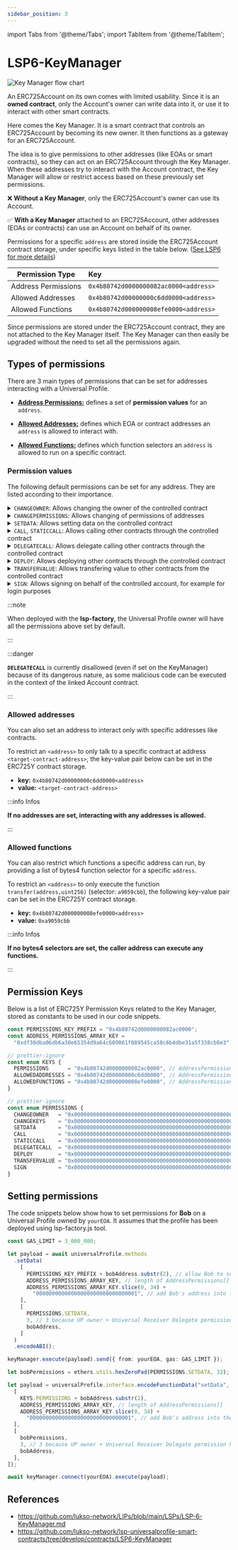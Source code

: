 ```yaml
---
sidebar_position: 3
---
```


import Tabs from '@theme/Tabs';
import TabItem from '@theme/TabItem';

# LSP6-KeyManager

![Key Manager flow chart](https://user-images.githubusercontent.com/31145285/129574099-9eba52d4-4f82-4f11-8ac5-8bfa18ce97d6.jpeg)

An ERC725Account on its own comes with limited usability. Since it is an **owned contract**, only the Account's owner can write data into it, or use it to interact with other smart contracts.

Here comes the Key Manager. It is a smart contract that controls an ERC725Account by becoming its new owner. It then functions as a gateway for an ERC725Account.

The idea is to give permissions to other addresses (like EOAs or smart contracts), so they can act on an ERC725Account through the Key Manager. When these addresses try to interact with the Account contract, the Key Manager will allow or restrict access based on these previously set permissions.

:x: **Without a Key Manager**, only the ERC725Account's owner can use its Account.

:white_check_mark: **With a Key Manager** attached to an ERC725Account, other addresses (EOAs or contracts) can use an Account on behalf of its owner.

Permissions for a specific `address` are stored inside the ERC725Account contract storage, under specific keys listed in the table below. ([See LSP6 for more details](https://github.com/lukso-network/LIPs/blob/main/LSPs/LSP-6-KeyManager.md#addresspermissionspermissionsaddress))

| Permission Type     | Key                                   |
| ------------------- | :------------------------------------ |
| Address Permissions | `0x4b80742d0000000082ac0000<address>` |
| Allowed Addresses   | `0x4b80742d00000000c6dd0000<address>` |
| Allowed Functions   | `0x4b80742d000000008efe0000<address>` |

Since permissions are stored under the ERC725Account contract, they are not attached to the Key Manager itself. The Key Manager can then easily be upgraded without the need to set all the permissions again.

## Types of permissions

There are 3 main types of permissions that can be set for addresses interacting with a Universal Profile.

- [**Address Permissions:**](https://github.com/lukso-network/LIPs/blob/main/LSPs/LSP-6-KeyManager.md#addresspermissionspermissionsaddress) defines a set of **permission values** for an `address`.

- [**Allowed Addresses:**](https://github.com/lukso-network/LIPs/blob/main/LSPs/LSP-6-KeyManager.md#addresspermissionsallowedaddressesaddress) defines which EOA or contract addresses an `address` is allowed to interact with.

- [**Allowed Functions:**](https://github.com/lukso-network/LIPs/blob/main/LSPs/LSP-6-KeyManager.md#addresspermissionsallowedfunctionsaddress) defines which function selectors an `address` is allowed to run on a specific contract.

### Permission values

The following default permissions can be set for any address. They are listed according to their importance.

<details>
    <summary><code>CHANGEOWNER</code>: Allows changing the owner of the controlled contract</summary>
        <p>Enables to change the owner of the linked ERC725Account.</p>
        <p>Using this permission, you can easily upgrade the <code>KeyManager</code> attached to the Account by transferring ownership to a new <code>KeyManagerV2</code>.</p>
</details>

<details>
    <summary><code>CHANGEPERMISSIONS</code>: Allows changing of permissions of addresses</summary>
    <p>This permission allows an address to grant or revoke permissions for any specific address (including itself).</p>
</details>

<details>
    <summary><code>SETDATA</code>: Allows setting data on the controlled contract</summary>
    Allows an address to write any form of data in the <a href="https://github.com/ethereum/EIPs/blob/master/EIPS/eip-725.md#setdata">ERC725Y</a> key-value store of the linked `ERC725Account` (except permissions, that requires the permissions <code>CHANGEPERMISSIONS</code> described above).
</details>

<details>
    <summary><code>CALL</code>, <code>STATICCALL</code>: Allows calling other contracts through the controlled contract</summary>
    <p>This permission enables anyone to use the ERC725Account linked to Key Manager to make external calls (to contracts or Externally Owned Accounts)</p>
    <p>The difference between <code>CALL</code> and <code>STATICCALL</code> is that <b>staticcall</b> disallows state change at the target contract.</p>
    <blockquote>If any state is changed at a target contract through a <code>STATICCALL</code>, the call will revert.</blockquote>
</details>

<details>
    <summary><code>DELEGATECALL</code>: Allows delegate calling other contracts through the controlled contract</summary>
    
    <blockquote>This call type is currently disallowed. See note below for more details.</blockquote>

</details>

<details>
    <summary><code>DEPLOY</code>: Allows deploying other contracts through the controlled contract</summary>
    <p>Enables the caller to deploy a smart contract, using the linked ERC725Account as a deployer. The bytecode of the contract to be deployed should be provided in the payload (abi-encoded) passed to the Key Manager.</p>
    <blockquote>Both the CREATE or CREATE2 opcode can be used to deploy the contract.</blockquote>
</details>

<details>
    <summary><code>TRANSFERVALUE</code>: Allows transfering value to other contracts from the controlled contract</summary>
    Enables to send native currency from the linked ERC725Account to any address.<br/><br/>
    <blockquote>
        NB: for a simple native token transfer, no data (<code>""</code>) should be passed to the fourth parameter of the <code>execute</code> function of the Account contract.<br/>
        For instance: <code>account.execute(operationCall, recipient, amount, "")</code>
    </blockquote>
</details>

<details>
    <summary><code>SIGN</code>: Allows signing on behalf of the controlled account, for example for login purposes</summary>
    The <code>SIGN</code> permission can be used for keys to sign login messages. It is mostly for web2.0 apps to know which key SHOULD sign.
</details>

:::note

When deployed with the **lsp-factory**, the Universal Profile owner will have all the permissions above set by default.

:::

:::danger

**`DELEGATECALL`** is currently disallowed (even if set on the KeyManager) because of its dangerous nature, as some malicious code can be executed in the context of the linked Account contract.

:::

### Allowed addresses

You can also set an address to interact only with specific addresses like contracts.

To restrict an `<address>` to only talk to a specific contract at address `<target-contract-address>`, the key-value pair below can be set in the ERC725Y contract storage.

- **key:** `0x4b80742d00000000c6dd0000<address>`
- **value:** `<target-contract-address>`

:::info Infos

**If no addresses are set, interacting with any addresses is allowed.**

:::

### Allowed functions

You can also restrict which functions a specific address can run, by providing a list of bytes4 function selector for a specific `address`.

To restrict an `<address>` to only execute the function `transfer(address,uint256)` (selector: `a9059cbb`), the following key-value pair can be set in the ERC725Y contract storage.

- **key:** `0x4b80742d000000008efe0000<address>`
- **value:** `0xa9059cbb`

:::info Infos

**If no bytes4 selectors are set, the caller address can execute any functions.**

:::

## Permission Keys

Below is a list of ERC725Y Permission Keys related to the Key Manager, stored as constants to be used in our code snippets.

```typescript
const PERMISSIONS_KEY_PREFIX = "0x4b80742d0000000082ac0000";
const ADDRESS_PERMISSIONS_ARRAY_KEY =
  "0xdf30dba06db6a30e65354d9a64c609861f089545ca58c6b4dbe31a5f338cb0e3";

// prettier-ignore
const enum KEYS {
  PERMISSIONS      = "0x4b80742d0000000082ac0000", // AddressPermissions:Permissions:<address> --> bytes32
  ALLOWEDADDRESSES = "0x4b80742d00000000c6dd0000", // AddressPermissions:AllowedAddresses:<address> --> address[]
  ALLOWEDFUNCTIONS = "0x4b80742d000000008efe0000", // AddressPermissions:AllowedFunctions:<address> --> bytes4[]
}

// prettier-ignore
const enum PERMISSIONS {
  CHANGEOWNER   = "0x0000000000000000000000000000000000000000000000000000000000000001", // .... 0000 0000 0001
  CHANGEKEYS    = "0x0000000000000000000000000000000000000000000000000000000000000002", // .... .... .... 0010
  SETDATA       = "0x0000000000000000000000000000000000000000000000000000000000000004", // .... .... .... 0100
  CALL          = "0x0000000000000000000000000000000000000000000000000000000000000008", // .... .... .... 1000
  STATICCALL    = "0x0000000000000000000000000000000000000000000000000000000000000010", // .... .... 0001 ....
  DELEGATECALL  = "0x0000000000000000000000000000000000000000000000000000000000000020", // .... .... 0010 ....
  DEPLOY        = "0x0000000000000000000000000000000000000000000000000000000000000040", // .... .... 0100 ....
  TRANSFERVALUE = "0x0000000000000000000000000000000000000000000000000000000000000080", // .... .... 1000 ....
  SIGN          = "0x0000000000000000000000000000000000000000000000000000000000000100", // .... 0001 .... ....
}
```

## Setting permissions

The code snippets below show how to set permissions for **Bob** on a Universal Profile owned by `yourEOA`.
It assumes that the profile has been deployed using lsp-factory.js tool.

<Tabs>
  <TabItem value="web3js" label="web3.js" default>

```typescript
const GAS_LIMIT = 3_000_000;

let payload = await universalProfile.methods
  .setData(
    [
      PERMISSIONS_KEY_PREFIX + bobAddress.substr(2), // allow Bob to setData on your UP
      ADDRESS_PERMISSIONS_ARRAY_KEY, // length of AddressPermissions[]
      ADDRESS_PERMISSIONS_ARRAY_KEY.slice(0, 34) +
        "00000000000000000000000000000001", // add Bob's address into the list of permissions
    ],
    [
      PERMISSIONS.SETDATA,
      3, // 3 because UP owner + Universal Receiver Delegate permission have already been set by lsp-factory
      bobAddress,
    ]
  )
  .encodeABI();

keyManager.execute(payload).send({ from: yourEOA, gas: GAS_LIMIT });
```

  </TabItem>
  <TabItem value="etherjs" label="ether.js">

```typescript
let bobPermissions = ethers.utils.hexZeroPad(PERMISSIONS.SETDATA, 32);

let payload = universalProfile.interface.encodeFunctionData("setData", [
  [
    KEYS.PERMISSIONS + bobAddress.substr(2),
    ADDRESS_PERMISSIONS_ARRAY_KEY, // length of AddressPermissions[]
    ADDRESS_PERMISSIONS_ARRAY_KEY.slice(0, 34) +
      "00000000000000000000000000000001", // add Bob's address into the list of
  ],
  [
    bobPermissions,
    3, // 3 because UP owner + Universal Receiver Delegate permission have already been set by lsp-factory
    bobAddress,
  ],
]);

await keyManager.connect(yourEOA).execute(payload);
```

  </TabItem>
</Tabs>

## References

- <https://github.com/lukso-network/LIPs/blob/main/LSPs/LSP-6-KeyManager.md>
- <https://github.com/lukso-network/lsp-universalprofile-smart-contracts/tree/develop/contracts/LSP6-KeyManager>
